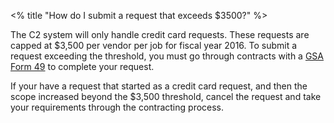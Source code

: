 <% title "How do I submit a request that exceeds $3500?" %>

The C2 system will only handle credit card requests. These requests are capped at $3,500 per vendor per job for fiscal year 2016. To submit a request exceeding the threshold, you must go through contracts with a [GSA Form 49](http://www.gsa.gov/portal/forms/download/115206) to complete your request.

If your have a request that started as a credit card request, and then the scope increased beyond the $3,500 threshold, cancel the request and take your requirements through the contracting process.
